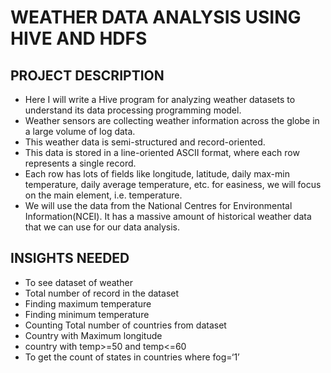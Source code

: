 # WEATHER DATA ANALYSIS USING HIVE AND HDFS

## PROJECT DESCRIPTION
* Here I will write a Hive program for analyzing weather datasets to understand its data processing programming model. 
* Weather sensors are collecting weather information across the globe in a large volume of log data. 
* This weather data is semi-structured and record-oriented.
* This data is stored in a line-oriented ASCII format, where each row represents a single record. 
* Each row has lots of fields like longitude, latitude, daily max-min temperature, daily average temperature, etc. for easiness, we will focus on the main element, i.e. temperature.
* We will use the data from the National Centres for Environmental Information(NCEI). It has a massive amount of historical weather data that we can use for our data analysis.

## INSIGHTS NEEDED
* To see dataset of weather
* Total number of record in the dataset
* Finding maximum temperature
* Finding minimum temperature
* Counting Total number of countries from dataset
* Country with Maximum longitude
* country with temp>=50 and temp<=60
* To get the count of states in countries where fog=‘1’


